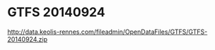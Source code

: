 GTFS 20140924
=============
http://data.keolis-rennes.com/fileadmin/OpenDataFiles/GTFS/GTFS-20140924.zip
